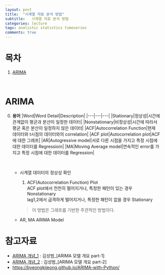 ```yaml
---
layout: post
title:  "시계열 자료 분석 방법"
subtitle:   시계열 자료 분석 방법
categories: lecture
tags: analistic statistics timeseries
comments: true
---
```


# 목차
1. [ARIMA](#arima)

<br>

# ARIMA
0. **용어**
    |Word|Word Detail|Description|
    |---|---|---|
    |Stationary|정상성|시간에 관계없이 평균과 분산이 일정한 데이터|
    |Nonstationary|비정상성|시간에 따라서 평균 혹은 분산이 일정하지 않은 데이터|
    |ACF|Autocorrelation Function|현재 데이터와 t시점의 데이터와의 correlation|
    |ACF plot|Autocorrelation plot|ACF에 대한 그래프|
    |AR|Autogressive model|서로 다른 시점을 가지고 특정 시점에 대한 데이터를 Regressioin|
    |MA|Moving Average model|연속적인 error를 가지고 특정 시점에 대한 데이터를 Regression|

    <br>

    - 시계열 데이터의 정상성 확인
        1. ACF(Autocorrelation Function) Plot<br>
        ACF plot에서 천천히 떨어지거나, 특정한 패턴이 있는 경우 Nonstationary<br>
        lag1,2에서 급격하게 떨어지거나, 특정한 패턴이 없을 경우 Stationary 
        > 이 방법은 그래프를 기반한 주관적인 방법이다.
        
    - AR, MA ARIMA Model



# 참고자료
- [ARIMA 개념_1](https://www.youtube.com/watch?v=ma_L2YRWMHI) : 김성범_[ARIMA 모델 개요 part-1]
- [ARIMA 개념_2](https://www.youtube.com/watch?v=P_3808Xv76Q&t=619s) : 김성범_[ARIMA 모델 개요 part-2]
- https://byeongkijeong.github.io/ARIMA-with-Python/
